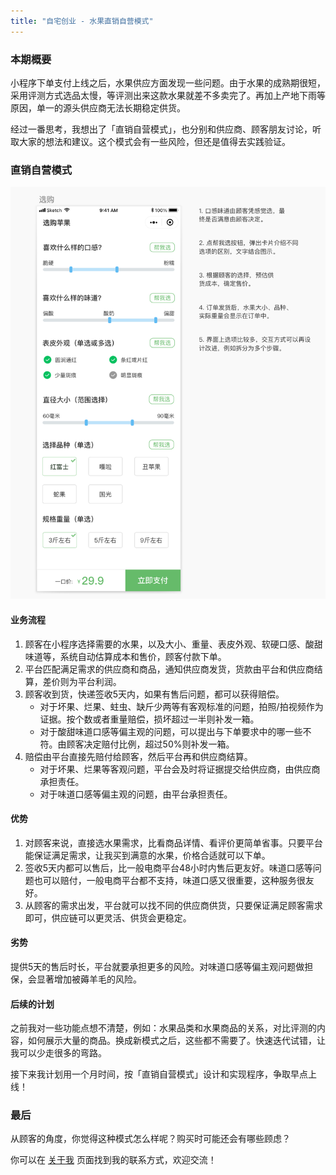 ```yaml
---
title: "自宅创业 - 水果直销自营模式"
---
```


### 本期概要

小程序下单支付上线之后，水果供应方面发现一些问题。由于水果的成熟期很短，采用评测方式选品太慢，等评测出来这款水果就差不多卖完了。再加上产地下雨等原因，单一的源头供应商无法长期稳定供货。

经过一番思考，我想出了「直销自营模式」，也分别和供应商、顾客朋友讨论，听取大家的想法和建议。这个模式会有一些风险，但还是值得去实践验证。


### 直销自营模式

![直销自营模式](/static/2021-08-16/selling-model.png)


#### 业务流程

1. 顾客在小程序选择需要的水果，以及大小、重量、表皮外观、软硬口感、酸甜味道等，系统自动估算成本和售价，顾客付款下单。
2. 平台匹配满足需求的供应商和商品，通知供应商发货，货款由平台和供应商结算，差价则为平台利润。
3. 顾客收到货，快递签收5天内，如果有售后问题，都可以获得赔偿。
    - 对于坏果、烂果、蛀虫、缺斤少两等有客观标准的问题，拍照/拍视频作为证据。按个数或者重量赔偿，损坏超过一半则补发一箱。
    - 对于酸甜味道口感等偏主观的问题，可以提出与下单要求中的哪一些不符。由顾客决定赔付比例，超过50%则补发一箱。
4. 赔偿由平台直接先赔付给顾客，然后平台再和供应商结算。
    - 对于坏果、烂果等客观问题，平台会及时将证据提交给供应商，由供应商承担责任。
    - 对于味道口感等偏主观的问题，由平台承担责任。


#### 优势

1. 对顾客来说，直接选水果需求，比看商品详情、看评价更简单省事。只要平台能保证满足需求，让我买到满意的水果，价格合适就可以下单。
2. 签收5天内都可以售后，比一般电商平台48小时内售后更友好。味道口感等问题也可以赔付，一般电商平台都不支持，味道口感又很重要，这种服务很友好。
3. 从顾客的需求出发，平台就可以找不同的供应商供货，只要保证满足顾客需求即可，供应链可以更灵活、供货会更稳定。


#### 劣势

提供5天的售后时长，平台就要承担更多的风险。对味道口感等偏主观问题做担保，会显著增加被薅羊毛的风险。


#### 后续的计划

之前我对一些功能点想不清楚，例如：水果品类和水果商品的关系，对比评测的内容，如何展示大量的商品。换成新模式之后，这些都不需要了。快速迭代试错，让我可以少走很多的弯路。

接下来我计划用一个月时间，按「直销自营模式」设计和实现程序，争取早点上线！


### 最后

从顾客的角度，你觉得这种模式怎么样呢？购买时可能还会有哪些顾虑？

你可以在 [关于我](/about) 页面找到我的联系方式，欢迎交流！
